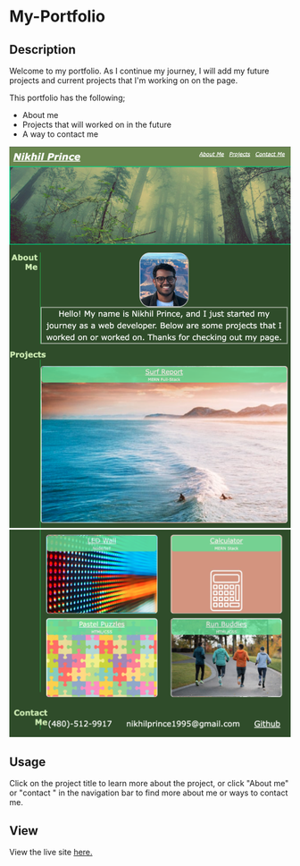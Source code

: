 # My-Portfolio

## Description

Welcome to my portfolio. As I continue my journey, I will add my future projects and current projects that I'm working on on the page. 

This portfolio has the following;

- About me
- Projects that will worked on in the future
- A way to contact me


![Portfolio Desktop View](Images/ss2.png) 
![Portfolio Desktop View](Images/ss1.png)

## Usage

Click on the project title to learn more about the project, or click "About me" or "contact " in the navigation bar to find more about me or ways to contact me. 

## View

View the live site <a href="">here.</a> 